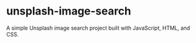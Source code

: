 # unsplash-image-search
A simple Unsplash image search project built with JavaScript, HTML, and CSS.
